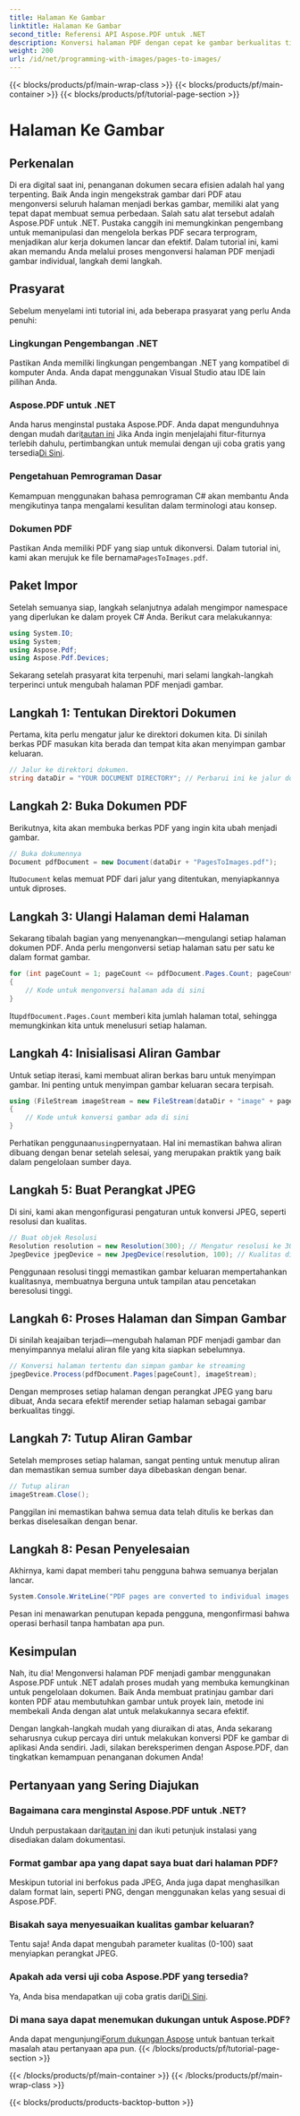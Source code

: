 ```yaml
---
title: Halaman Ke Gambar
linktitle: Halaman Ke Gambar
second_title: Referensi API Aspose.PDF untuk .NET
description: Konversi halaman PDF dengan cepat ke gambar berkualitas tinggi menggunakan Aspose.PDF untuk .NET dengan panduan langkah demi langkah yang komprehensif ini.
weight: 200
url: /id/net/programming-with-images/pages-to-images/
---
```


{{< blocks/products/pf/main-wrap-class >}}
{{< blocks/products/pf/main-container >}}
{{< blocks/products/pf/tutorial-page-section >}}

# Halaman Ke Gambar

## Perkenalan

Di era digital saat ini, penanganan dokumen secara efisien adalah hal yang terpenting. Baik Anda ingin mengekstrak gambar dari PDF atau mengonversi seluruh halaman menjadi berkas gambar, memiliki alat yang tepat dapat membuat semua perbedaan. Salah satu alat tersebut adalah Aspose.PDF untuk .NET. Pustaka canggih ini memungkinkan pengembang untuk memanipulasi dan mengelola berkas PDF secara terprogram, menjadikan alur kerja dokumen lancar dan efektif. Dalam tutorial ini, kami akan memandu Anda melalui proses mengonversi halaman PDF menjadi gambar individual, langkah demi langkah.

## Prasyarat

Sebelum menyelami inti tutorial ini, ada beberapa prasyarat yang perlu Anda penuhi:

### Lingkungan Pengembangan .NET

Pastikan Anda memiliki lingkungan pengembangan .NET yang kompatibel di komputer Anda. Anda dapat menggunakan Visual Studio atau IDE lain pilihan Anda.

### Aspose.PDF untuk .NET

 Anda harus menginstal pustaka Aspose.PDF. Anda dapat mengunduhnya dengan mudah dari[tautan ini](https://releases.aspose.com/pdf/net/) Jika Anda ingin menjelajahi fitur-fiturnya terlebih dahulu, pertimbangkan untuk memulai dengan uji coba gratis yang tersedia[Di Sini](https://releases.aspose.com/).

### Pengetahuan Pemrograman Dasar

Kemampuan menggunakan bahasa pemrograman C# akan membantu Anda mengikutinya tanpa mengalami kesulitan dalam terminologi atau konsep.

### Dokumen PDF

 Pastikan Anda memiliki PDF yang siap untuk dikonversi. Dalam tutorial ini, kami akan merujuk ke file bernama`PagesToImages.pdf`.

## Paket Impor

Setelah semuanya siap, langkah selanjutnya adalah mengimpor namespace yang diperlukan ke dalam proyek C# Anda. Berikut cara melakukannya:

```csharp
using System.IO;
using System;
using Aspose.Pdf;
using Aspose.Pdf.Devices;
```

Sekarang setelah prasyarat kita terpenuhi, mari selami langkah-langkah terperinci untuk mengubah halaman PDF menjadi gambar.

## Langkah 1: Tentukan Direktori Dokumen

Pertama, kita perlu mengatur jalur ke direktori dokumen kita. Di sinilah berkas PDF masukan kita berada dan tempat kita akan menyimpan gambar keluaran.

```csharp
// Jalur ke direktori dokumen.
string dataDir = "YOUR DOCUMENT DIRECTORY"; // Perbarui ini ke jalur dokumen Anda
```

## Langkah 2: Buka Dokumen PDF

Berikutnya, kita akan membuka berkas PDF yang ingin kita ubah menjadi gambar.

```csharp
// Buka dokumennya
Document pdfDocument = new Document(dataDir + "PagesToImages.pdf");
```

 Itu`Document` kelas memuat PDF dari jalur yang ditentukan, menyiapkannya untuk diproses.

## Langkah 3: Ulangi Halaman demi Halaman

Sekarang tibalah bagian yang menyenangkan—mengulangi setiap halaman dokumen PDF. Anda perlu mengonversi setiap halaman satu per satu ke dalam format gambar.

```csharp
for (int pageCount = 1; pageCount <= pdfDocument.Pages.Count; pageCount++)
{
    // Kode untuk mengonversi halaman ada di sini
}
```

 Itu`pdfDocument.Pages.Count` memberi kita jumlah halaman total, sehingga memungkinkan kita untuk menelusuri setiap halaman.

## Langkah 4: Inisialisasi Aliran Gambar

Untuk setiap iterasi, kami membuat aliran berkas baru untuk menyimpan gambar. Ini penting untuk menyimpan gambar keluaran secara terpisah.

```csharp
using (FileStream imageStream = new FileStream(dataDir + "image" + pageCount + "_out" + ".jpg", FileMode.Create))
{
    // Kode untuk konversi gambar ada di sini
}
```

 Perhatikan penggunaan`using`pernyataan. Hal ini memastikan bahwa aliran dibuang dengan benar setelah selesai, yang merupakan praktik yang baik dalam pengelolaan sumber daya.

## Langkah 5: Buat Perangkat JPEG

Di sini, kami akan mengonfigurasi pengaturan untuk konversi JPEG, seperti resolusi dan kualitas.

```csharp
// Buat objek Resolusi
Resolution resolution = new Resolution(300); // Mengatur resolusi ke 300 DPI
JpegDevice jpegDevice = new JpegDevice(resolution, 100); // Kualitas ditetapkan ke 100
```

Penggunaan resolusi tinggi memastikan gambar keluaran mempertahankan kualitasnya, membuatnya berguna untuk tampilan atau pencetakan beresolusi tinggi.

## Langkah 6: Proses Halaman dan Simpan Gambar

Di sinilah keajaiban terjadi—mengubah halaman PDF menjadi gambar dan menyimpannya melalui aliran file yang kita siapkan sebelumnya.

```csharp
// Konversi halaman tertentu dan simpan gambar ke streaming
jpegDevice.Process(pdfDocument.Pages[pageCount], imageStream);
```

Dengan memproses setiap halaman dengan perangkat JPEG yang baru dibuat, Anda secara efektif merender setiap halaman sebagai gambar berkualitas tinggi.

## Langkah 7: Tutup Aliran Gambar

Setelah memproses setiap halaman, sangat penting untuk menutup aliran dan memastikan semua sumber daya dibebaskan dengan benar.

```csharp
// Tutup aliran
imageStream.Close();
```

Panggilan ini memastikan bahwa semua data telah ditulis ke berkas dan berkas diselesaikan dengan benar.

## Langkah 8: Pesan Penyelesaian

Akhirnya, kami dapat memberi tahu pengguna bahwa semuanya berjalan lancar.

```csharp
System.Console.WriteLine("PDF pages are converted to individual images successfully!");
```

Pesan ini menawarkan penutupan kepada pengguna, mengonfirmasi bahwa operasi berhasil tanpa hambatan apa pun.

## Kesimpulan

Nah, itu dia! Mengonversi halaman PDF menjadi gambar menggunakan Aspose.PDF untuk .NET adalah proses mudah yang membuka kemungkinan untuk pengelolaan dokumen. Baik Anda membuat pratinjau gambar dari konten PDF atau membutuhkan gambar untuk proyek lain, metode ini membekali Anda dengan alat untuk melakukannya secara efektif.

Dengan langkah-langkah mudah yang diuraikan di atas, Anda sekarang seharusnya cukup percaya diri untuk melakukan konversi PDF ke gambar di aplikasi Anda sendiri. Jadi, silakan bereksperimen dengan Aspose.PDF, dan tingkatkan kemampuan penanganan dokumen Anda!

## Pertanyaan yang Sering Diajukan

### Bagaimana cara menginstal Aspose.PDF untuk .NET?
 Unduh perpustakaan dari[tautan ini](https://releases.aspose.com/pdf/net/) dan ikuti petunjuk instalasi yang disediakan dalam dokumentasi.

### Format gambar apa yang dapat saya buat dari halaman PDF?
Meskipun tutorial ini berfokus pada JPEG, Anda juga dapat menghasilkan dalam format lain, seperti PNG, dengan menggunakan kelas yang sesuai di Aspose.PDF.

### Bisakah saya menyesuaikan kualitas gambar keluaran?
Tentu saja! Anda dapat mengubah parameter kualitas (0-100) saat menyiapkan perangkat JPEG.

### Apakah ada versi uji coba Aspose.PDF yang tersedia?
 Ya, Anda bisa mendapatkan uji coba gratis dari[Di Sini](https://releases.aspose.com/).

### Di mana saya dapat menemukan dukungan untuk Aspose.PDF?
 Anda dapat mengunjungi[Forum dukungan Aspose](https://forum.aspose.com/c/pdf/10) untuk bantuan terkait masalah atau pertanyaan apa pun.
{{< /blocks/products/pf/tutorial-page-section >}}

{{< /blocks/products/pf/main-container >}}
{{< /blocks/products/pf/main-wrap-class >}}

{{< blocks/products/products-backtop-button >}}
